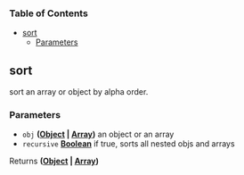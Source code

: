 <!-- Generated by documentation.js. Update this documentation by updating the source code. -->

### Table of Contents

*   [sort][1]
    *   [Parameters][2]

## sort

sort an array or object by alpha order.

### Parameters

*   `obj` **([Object][3] | [Array][4])** an object or an array
*   `recursive` **[Boolean][5]** if true, sorts all nested objs and arrays

Returns **([Object][3] | [Array][4])** 

[1]: #sort

[2]: #parameters

[3]: https://developer.mozilla.org/docs/Web/JavaScript/Reference/Global_Objects/Object

[4]: https://developer.mozilla.org/docs/Web/JavaScript/Reference/Global_Objects/Array

[5]: https://developer.mozilla.org/docs/Web/JavaScript/Reference/Global_Objects/Boolean
